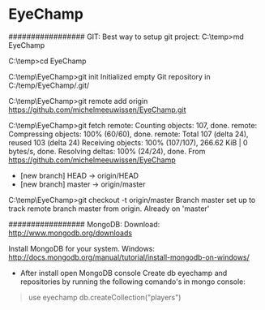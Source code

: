 # EyeChamp

################# GIT:
Best way to setup git project:
C:\temp>md EyeChamp

C:\temp>cd EyeChamp

C:\temp\EyeChamp>git init
Initialized empty Git repository in C:/temp/EyeChamp/.git/

C:\temp\EyeChamp>git remote add origin https://github.com/michelmeeuwissen/EyeChamp.git

C:\temp\EyeChamp>git fetch
remote: Counting objects: 107, done.
remote: Compressing objects: 100% (60/60), done.
remote: Total 107 (delta 24), reused 103 (delta 24)
Receiving objects: 100% (107/107), 266.62 KiB | 0 bytes/s, done.
Resolving deltas: 100% (24/24), done.
From https://github.com/michelmeeuwissen/EyeChamp
 * [new branch]      HEAD       -> origin/HEAD
 * [new branch]      master     -> origin/master

C:\temp\EyeChamp>git checkout -t origin/master
Branch master set up to track remote branch master from origin.
Already on 'master'


################# MongoDB:
Download:
http://www.mongodb.org/downloads

Install MongoDB for your system.
Windows:
http://docs.mongodb.org/manual/tutorial/install-mongodb-on-windows/

* After install open MongoDB console
Create db eyechamp and repositories by running the following comando's in mongo console:
> use eyechamp
> db.createCollection("players")
